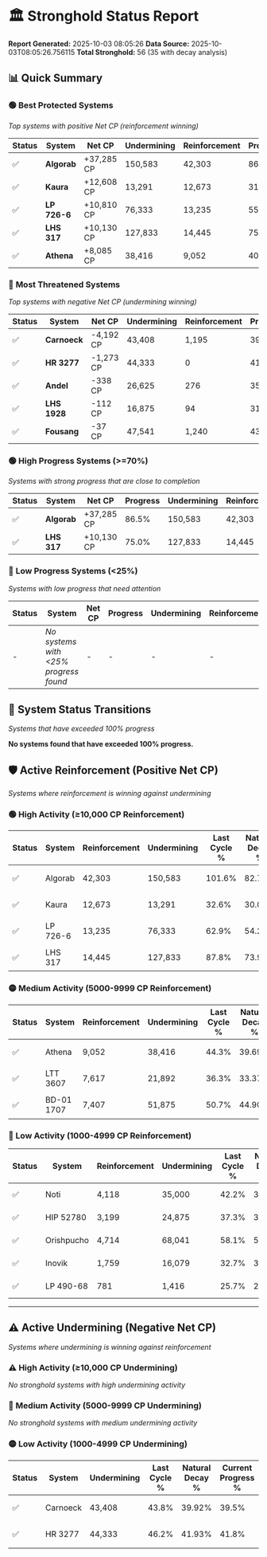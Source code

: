 # 🏛️ Stronghold Status Report

**Report Generated:** 2025-10-03 08:05:26
**Data Source:** 2025-10-03T08:05:26.756115
**Total Stronghold:** 56 (35 with decay analysis)

## 📊 Quick Summary

### 🟢 **Best Protected Systems**
*Top systems with positive Net CP (reinforcement winning)*

| Status | System | Net CP | Undermining | Reinforcement | Progress |
|--------|--------|--------|-------------|---------------|----------|
| ✅ | **Algorab** | +37,285 CP | 150,583 | 42,303 | 86.5% |
| ✅ | **Kaura** | +12,608 CP | 13,291 | 12,673 | 31.3% |
| ✅ | **LP 726-6** | +10,810 CP | 76,333 | 13,235 | 55.3% |
| ✅ | **LHS 317** | +10,130 CP | 127,833 | 14,445 | 75.0% |
| ✅ | **Athena** | +8,085 CP | 38,416 | 9,052 | 40.5% |

### 🔴 **Most Threatened Systems**
*Top systems with negative Net CP (undermining winning)*

| Status | System | Net CP | Undermining | Reinforcement | Progress |
|--------|--------|--------|-------------|---------------|----------|
| ✅ | **Carnoeck** | -4,192 CP | 43,408 | 1,195 | 39.5% |
| ✅ | **HR 3277** | -1,273 CP | 44,333 | 0 | 41.8% |
| ✅ | **Andel** | -338 CP | 26,625 | 276 | 35.1% |
| ✅ | **LHS 1928** | -112 CP | 16,875 | 94 | 31.4% |
| ✅ | **Fousang** | -37 CP | 47,541 | 1,240 | 43.2% |

### 🟢 **High Progress Systems (>=70%)**
*Systems with strong progress that are close to completion*

| Status | System | Net CP | Progress | Undermining | Reinforcement |
|--------|--------|--------|----------|-------------|---------------|
| ✅ | **Algorab** | +37,285 CP | 86.5% | 150,583 | 42,303 |
| ✅ | **LHS 317** | +10,130 CP | 75.0% | 127,833 | 14,445 |

### 🔴 **Low Progress Systems (<25%)**
*Systems with low progress that need attention*

| Status | System | Net CP | Progress | Undermining | Reinforcement |
|--------|--------|--------|----------|-------------|---------------|
| - | *No systems with <25% progress found* | - | - | - | - |
## 🔄 System Status Transitions
*Systems that have exceeded 100% progress*

**No systems found that have exceeded 100% progress.**

## 🛡️ Active Reinforcement (Positive Net CP)
*Systems where reinforcement is winning against undermining*

### 🟢 High Activity (≥10,000 CP Reinforcement)

| Status | System | Reinforcement | Undermining | Last Cycle % | Natural Decay % | Current Progress % | Current CP | Net CP | Activity |
|--------|--------|---------------|-------------|--------------|-----------------|-------------------|------------|--------|----------|
| ✅ | Algorab | 42,303 | 150,583 | 101.6% | 82.77% | 86.5% | 865,000 | +37,285 | 🟢 High Reinforcement |
| ✅ | Kaura | 12,673 | 13,291 | 32.6% | 30.04% | 31.3% | 313,000 | +12,608 | 🟢 High Reinforcement |
| ✅ | LP 726-6 | 13,235 | 76,333 | 62.9% | 54.22% | 55.3% | 552,999 | +10,810 | 🟢 High Reinforcement |
| ✅ | LHS 317 | 14,445 | 127,833 | 87.8% | 73.99% | 75.0% | 750,000 | +10,130 | 🟢 High Reinforcement |

### 🟡 Medium Activity (5000-9999 CP Reinforcement)

| Status | System | Reinforcement | Undermining | Last Cycle % | Natural Decay % | Current Progress % | Current CP | Net CP | Activity |
|--------|--------|---------------|-------------|--------------|-----------------|-------------------|------------|--------|----------|
| ✅ | Athena | 9,052 | 38,416 | 44.3% | 39.69% | 40.5% | 405,000 | +8,085 | 🟡 Medium Reinforcement |
| ✅ | LTT 3607 | 7,617 | 21,892 | 36.3% | 33.37% | 34.1% | 341,000 | +7,308 | 🟡 Medium Reinforcement |
| ✅ | BD-01 1707 | 7,407 | 51,875 | 50.7% | 44.90% | 45.5% | 455,000 | +6,042 | 🟡 Medium Reinforcement |

### 🔴 Low Activity (1000-4999 CP Reinforcement)

| Status | System | Reinforcement | Undermining | Last Cycle % | Natural Decay % | Current Progress % | Current CP | Net CP | Activity |
|--------|--------|---------------|-------------|--------------|-----------------|-------------------|------------|--------|----------|
| ✅ | Noti | 4,118 | 35,000 | 42.2% | 38.37% | 38.7% | 387,000 | +3,261 | 🔵 Low Reinforcement |
| ✅ | HIP 52780 | 3,199 | 24,875 | 37.3% | 34.52% | 34.8% | 348,000 | +2,796 | 🔵 Low Reinforcement |
| ✅ | Orishpucho | 4,714 | 68,041 | 58.1% | 51.04% | 51.3% | 513,000 | +2,602 | 🔵 Low Reinforcement |
| ✅ | Inovik | 1,759 | 16,079 | 32.7% | 30.97% | 31.1% | 311,000 | +1,253 | 🔵 Low Reinforcement |
| ✅ | LP 490-68 | 781 | 1,416 | 25.7% | 25.48% | 25.6% | 256,000 | +1,159 | 🔵 Low Reinforcement |


---

## ⚠️ Active Undermining (Negative Net CP)
*Systems where undermining is winning against reinforcement*

### ⚠️ High Activity (≥10,000 CP Undermining)

*No stronghold systems with high undermining activity*

### 🔶 Medium Activity (5000-9999 CP Undermining)

*No stronghold systems with medium undermining activity*

### 🟡 Low Activity (1000-4999 CP Undermining)

| Status | System | Undermining | Last Cycle % | Natural Decay % | Current Progress % | Reinforcement | Current CP | Net CP | Activity |
|--------|--------|-------------|--------------|-----------------|-------------------|---------------|------------|--------|----------|
| ✅ | Carnoeck | 43,408 | 43.8% | 39.92% | 39.5% | 1,195 | 395,000 | -4,192 | 🟡 Low Undermining |
| ✅ | HR 3277 | 44,333 | 46.2% | 41.93% | 41.8% | 0 | 418,000 | -1,273 | 🟡 Low Undermining |
